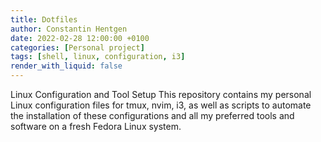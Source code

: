 ```yaml
---
title: Dotfiles
author: Constantin Hentgen
date: 2022-02-28 12:00:00 +0100
categories: [Personal project]
tags: [shell, linux, configuration, i3]
render_with_liquid: false
---
```


Linux Configuration and Tool Setup
This repository contains my personal Linux configuration files for tmux, nvim, i3, as well as scripts to automate the installation of these configurations and all my preferred tools and software on a fresh Fedora Linux system.
